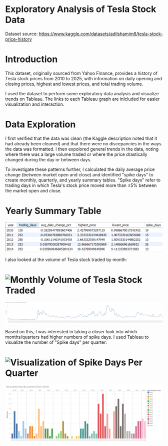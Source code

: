 # Exploratory Analysis of Tesla Stock Data
Dataset source: https://www.kaggle.com/datasets/adilshamim8/tesla-stock-price-history

# Introduction 
This dataset, originally sourced from Yahoo Finance, provides a history of Tesla stock prices from 2010 to 2025, with information on daily opening and closing prices, highest and lowest prices, and total trading volume.  

I used the dataset to perform some exploratory data analysis and visualize trends on Tableau. The links to each Tableau graph are inlcluded for easier visualization and interaction. 

# Data Exploration
I first verified that the data was clean (the Kaggle description noted that it had already been cleaned) and that there were no discepancies in the ways the data was formatted. 
I then expolored general trends in the data, noting where there was a large volume traded or where the price drastically changed during the day or between days. 

To investigate these patterns further, I calculated the daily average price change (between market open and close) and identified "spike days" to create monthly, quarterly, and yearly summary tables. "Spike days" refer to trading days in which Tesla's stock price moved more than ±5% between the market open and close. 

# Yearly Summary Table
![Tesla Stock Price - Yearly Summary](https://github.com/ijuzu/Tesla-Stock-Exploratory-Analysis/blob/main/Yearly%20Summary%20Table.PNG)

I also looked at the volume of Tesla stock traded by month: 
# ![Monthly Volume of Tesla Stock Traded]([https://public.tableau.com/app/profile/ijuzu/viz/MonthlyVolumeofTeslaStockTraded2010-2025/MontlyVolume](https://public.tableau.com/views/MonthlyVolumeofTeslaStockTraded2010-2025/MontlyVolume?:language=en-US&:sid=&:redirect=auth&:display_count=n&:origin=viz_share_link))
![Monthly Volume of Tesla Stock Traded](https://github.com/ijuzu/Tesla-Stock-Exploratory-Analysis/blob/main/Montly%20Trading%20Volume.png)

Based on this, I was interested in taking a closer look into which months/quarters had higher numbers of spike days. I used Tableau to visualize the number of "Spike days" per quarter: 

# ![Visualization of Spike Days Per Quarter](https://public.tableau.com/views/TeslaSpikeDaysByQuarter2010-2025/QuarterlySummary?:language=en-US&:sid=&:redirect=auth&:display_count=n&:origin=viz_share_link)
![Visualization of "Spike Days" Per Quarter](https://github.com/ijuzu/Tesla-Stock-Exploratory-Analysis/blob/main/Visualization%20of%20Quarterly%20Spikes.png)



